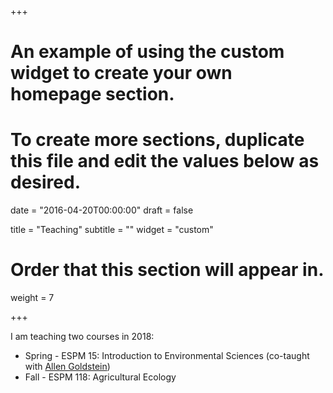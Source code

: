 +++
# An example of using the custom widget to create your own homepage section.
# To create more sections, duplicate this file and edit the values below as desired.

date = "2016-04-20T00:00:00"
draft = false

title = "Teaching"
subtitle = ""
widget = "custom"

# Order that this section will appear in.
weight = 7

+++

I am teaching two courses in 2018:

- Spring - ESPM 15: Introduction to Environmental Sciences (co-taught with [Allen Goldstein](https://nature.berkeley.edu/ahg/)) 
- Fall - ESPM 118: Agricultural Ecology
